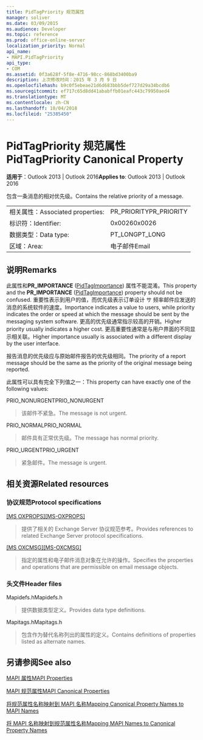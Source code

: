 ```yaml
---
title: PidTagPriority 规范属性
manager: soliver
ms.date: 03/09/2015
ms.audience: Developer
ms.topic: reference
ms.prod: office-online-server
localization_priority: Normal
api_name:
- MAPI.PidTagPriority
api_type:
- COM
ms.assetid: 0f3a628f-5f8e-4716-98cc-868bd3400ba9
description: 上次修改时间：2015 年 3 月 9 日
ms.openlocfilehash: b9c0f5ebeae21d6d683bbb5def727d29a34bcdb6
ms.sourcegitcommit: ef717c65d8dd41ababffb01eafc443c79950aed4
ms.translationtype: MT
ms.contentlocale: zh-CN
ms.lasthandoff: 10/04/2018
ms.locfileid: "25385450"
---
```

# <a name="pidtagpriority-canonical-property"></a><span data-ttu-id="8a446-103">PidTagPriority 规范属性</span><span class="sxs-lookup"><span data-stu-id="8a446-103">PidTagPriority Canonical Property</span></span>

  
  
<span data-ttu-id="8a446-104">**适用于**：Outlook 2013 | Outlook 2016</span><span class="sxs-lookup"><span data-stu-id="8a446-104">**Applies to**: Outlook 2013 | Outlook 2016</span></span> 
  
<span data-ttu-id="8a446-105">包含一条消息的相对优先级。</span><span class="sxs-lookup"><span data-stu-id="8a446-105">Contains the relative priority of a message.</span></span>
  
|||
|:-----|:-----|
|<span data-ttu-id="8a446-106">相关属性：</span><span class="sxs-lookup"><span data-stu-id="8a446-106">Associated properties:</span></span>  <br/> |<span data-ttu-id="8a446-107">PR_PRIORITY</span><span class="sxs-lookup"><span data-stu-id="8a446-107">PR_PRIORITY</span></span>  <br/> |
|<span data-ttu-id="8a446-108">标识符：</span><span class="sxs-lookup"><span data-stu-id="8a446-108">Identifier:</span></span>  <br/> |<span data-ttu-id="8a446-109">0x0026</span><span class="sxs-lookup"><span data-stu-id="8a446-109">0x0026</span></span>  <br/> |
|<span data-ttu-id="8a446-110">数据类型：</span><span class="sxs-lookup"><span data-stu-id="8a446-110">Data type:</span></span>  <br/> |<span data-ttu-id="8a446-111">PT_LONG</span><span class="sxs-lookup"><span data-stu-id="8a446-111">PT_LONG</span></span>  <br/> |
|<span data-ttu-id="8a446-112">区域：</span><span class="sxs-lookup"><span data-stu-id="8a446-112">Area:</span></span>  <br/> |<span data-ttu-id="8a446-113">电子邮件</span><span class="sxs-lookup"><span data-stu-id="8a446-113">Email</span></span>  <br/> |
   
## <a name="remarks"></a><span data-ttu-id="8a446-114">说明</span><span class="sxs-lookup"><span data-stu-id="8a446-114">Remarks</span></span>

<span data-ttu-id="8a446-115">此属性和**PR_IMPORTANCE** ([PidTagImportance](pidtagimportance-canonical-property.md)) 属性不能混淆。</span><span class="sxs-lookup"><span data-stu-id="8a446-115">This property and the **PR_IMPORTANCE** ([PidTagImportance](pidtagimportance-canonical-property.md)) property should not be confused.</span></span> <span data-ttu-id="8a446-116">重要性表示到用户的值，而优先级表示订单设计 サ 频率邮件应发送的消息的系统软件的速度。</span><span class="sxs-lookup"><span data-stu-id="8a446-116">Importance indicates a value to users, while priority indicates the order or speed at which the message should be sent by the messaging system software.</span></span> <span data-ttu-id="8a446-117">更高的优先级通常指示较高的开销。</span><span class="sxs-lookup"><span data-stu-id="8a446-117">Higher priority usually indicates a higher cost.</span></span> <span data-ttu-id="8a446-118">更高重要性通常是与用户界面的不同显示相关联。</span><span class="sxs-lookup"><span data-stu-id="8a446-118">Higher importance usually is associated with a different display by the user interface.</span></span>
  
<span data-ttu-id="8a446-119">报告消息的优先级应与原始邮件报告的优先级相同。</span><span class="sxs-lookup"><span data-stu-id="8a446-119">The priority of a report message should be the same as the priority of the original message being reported.</span></span>
  
<span data-ttu-id="8a446-120">此属性可以具有完全下列值之一：</span><span class="sxs-lookup"><span data-stu-id="8a446-120">This property can have exactly one of the following values:</span></span>
  
<span data-ttu-id="8a446-121">PRIO_NONURGENT</span><span class="sxs-lookup"><span data-stu-id="8a446-121">PRIO_NONURGENT</span></span> 
  
> <span data-ttu-id="8a446-122">该邮件不紧急。</span><span class="sxs-lookup"><span data-stu-id="8a446-122">The message is not urgent.</span></span>
    
<span data-ttu-id="8a446-123">PRIO_NORMAL</span><span class="sxs-lookup"><span data-stu-id="8a446-123">PRIO_NORMAL</span></span> 
  
> <span data-ttu-id="8a446-124">邮件具有正常优先级。</span><span class="sxs-lookup"><span data-stu-id="8a446-124">The message has normal priority.</span></span>
    
<span data-ttu-id="8a446-125">PRIO_URGENT</span><span class="sxs-lookup"><span data-stu-id="8a446-125">PRIO_URGENT</span></span> 
  
> <span data-ttu-id="8a446-126">紧急邮件。</span><span class="sxs-lookup"><span data-stu-id="8a446-126">The message is urgent.</span></span>
    
## <a name="related-resources"></a><span data-ttu-id="8a446-127">相关资源</span><span class="sxs-lookup"><span data-stu-id="8a446-127">Related resources</span></span>

### <a name="protocol-specifications"></a><span data-ttu-id="8a446-128">协议规范</span><span class="sxs-lookup"><span data-stu-id="8a446-128">Protocol specifications</span></span>

<span data-ttu-id="8a446-129">[[MS OXPROPS]](https://msdn.microsoft.com/library/f6ab1613-aefe-447d-a49c-18217230b148%28Office.15%29.aspx)</span><span class="sxs-lookup"><span data-stu-id="8a446-129">[[MS-OXPROPS]](https://msdn.microsoft.com/library/f6ab1613-aefe-447d-a49c-18217230b148%28Office.15%29.aspx)</span></span>
  
> <span data-ttu-id="8a446-130">提供了相关的 Exchange Server 协议规范参考。</span><span class="sxs-lookup"><span data-stu-id="8a446-130">Provides references to related Exchange Server protocol specifications.</span></span>
    
<span data-ttu-id="8a446-131">[[MS OXCMSG]](https://msdn.microsoft.com/library/7fd7ec40-deec-4c06-9493-1bc06b349682%28Office.15%29.aspx)</span><span class="sxs-lookup"><span data-stu-id="8a446-131">[[MS-OXCMSG]](https://msdn.microsoft.com/library/7fd7ec40-deec-4c06-9493-1bc06b349682%28Office.15%29.aspx)</span></span>
  
> <span data-ttu-id="8a446-132">指定的属性和电子邮件消息对象在允许的操作。</span><span class="sxs-lookup"><span data-stu-id="8a446-132">Specifies the properties and operations that are permissible on email message objects.</span></span>
    
### <a name="header-files"></a><span data-ttu-id="8a446-133">头文件</span><span class="sxs-lookup"><span data-stu-id="8a446-133">Header files</span></span>

<span data-ttu-id="8a446-134">Mapidefs.h</span><span class="sxs-lookup"><span data-stu-id="8a446-134">Mapidefs.h</span></span>
  
> <span data-ttu-id="8a446-135">提供数据类型定义。</span><span class="sxs-lookup"><span data-stu-id="8a446-135">Provides data type definitions.</span></span>
    
<span data-ttu-id="8a446-136">Mapitags.h</span><span class="sxs-lookup"><span data-stu-id="8a446-136">Mapitags.h</span></span>
  
> <span data-ttu-id="8a446-137">包含作为替代名称列出的属性的定义。</span><span class="sxs-lookup"><span data-stu-id="8a446-137">Contains definitions of properties listed as alternate names.</span></span>
    
## <a name="see-also"></a><span data-ttu-id="8a446-138">另请参阅</span><span class="sxs-lookup"><span data-stu-id="8a446-138">See also</span></span>



[<span data-ttu-id="8a446-139">MAPI 属性</span><span class="sxs-lookup"><span data-stu-id="8a446-139">MAPI Properties</span></span>](mapi-properties.md)
  
[<span data-ttu-id="8a446-140">MAPI 规范属性</span><span class="sxs-lookup"><span data-stu-id="8a446-140">MAPI Canonical Properties</span></span>](mapi-canonical-properties.md)
  
[<span data-ttu-id="8a446-141">将规范属性名称映射到 MAPI 名称</span><span class="sxs-lookup"><span data-stu-id="8a446-141">Mapping Canonical Property Names to MAPI Names</span></span>](mapping-canonical-property-names-to-mapi-names.md)
  
[<span data-ttu-id="8a446-142">将 MAPI 名称映射到规范属性名称</span><span class="sxs-lookup"><span data-stu-id="8a446-142">Mapping MAPI Names to Canonical Property Names</span></span>](mapping-mapi-names-to-canonical-property-names.md)

